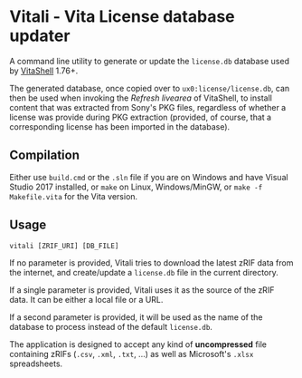 Vitali - Vita License database updater
======================================

A command line utility to generate or update the `license.db` database used by
[VitaShell](https://github.com/TheOfficialFloW/VitaShell/releases) 1.76+.

The generated database, once copied over to `ux0:license/license.db`, can then
be used when invoking the _Refresh livearea_ of VitaShell, to install content
that was extracted from Sony's PKG files, regardless of whether a license was
provide during PKG extraction (provided, of course, that a corresponding
license has been imported in the database).

Compilation
-----------

Either use `build.cmd` or the `.sln` file if you are on Windows and have
Visual Studio 2017 installed, or `make` on Linux, Windows/MinGW, or 
`make -f Makefile.vita` for the Vita version.

Usage
-----

`vitali [ZRIF_URI] [DB_FILE]`

If no parameter is provided, Vitali tries to download the latest zRIF data
from the internet, and create/update a `license.db` file in the current
directory.

If a single parameter is provided, Vitali uses it as the source of the zRIF
data. It can be either a local file or a URL.

If a second parameter is provided, it will be used as the name of the
database to process instead of the default `license.db`.

The application is designed to accept any kind of __uncompressed__ file
containing zRIFs (`.csv`, `.xml`, `.txt`, ...) as well as Microsoft's
`.xlsx` spreadsheets.

